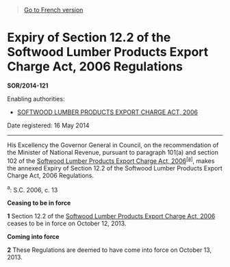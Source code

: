 > [Go to French version](/fr/Règlements/Décrets,%20ordonnances%20et%20règlements%20statutaires/2014/121.md)

# Expiry of Section 12.2 of the Softwood Lumber Products Export Charge Act, 2006 Regulations

**SOR/2014-121**

Enabling authorities: 
- [SOFTWOOD LUMBER PRODUCTS EXPORT CHARGE ACT, 2006](/en/Acts/Statutes%20of%20Canada/2006/c.%2013.md)

Date registered: 16 May 2014

----------

His Excellency the Governor General in Council, on the recommendation of the Minister of National Revenue, pursuant to paragraph 101(a) and section 102 of the [Softwood Lumber Products Export Charge Act, 2006](/en/Acts/Statutes%20of%20Canada/2006/c.%2013.md)<sup><a href='#fn_81000-2-2043-E_hq_13697'>[a]</a></sup>, makes the annexed Expiry of Section 12.2 of the Softwood Lumber Products Export Charge Act, 2006 Regulations.

<a name='fn_81000-2-2043-E_hq_13697'><sup>a</sup></a>: S.C. 2006, c. 13<br />




**Ceasing to be in force**

**1** Section 12.2 of the [Softwood Lumber Products Export Charge Act, 2006](/en/Acts/Statutes%20of%20Canada/2006/c.%2013.md) ceases to be in force on October 12, 2013.




**Coming into force**

**2** These Regulations are deemed to have come into force on October 13, 2013.


